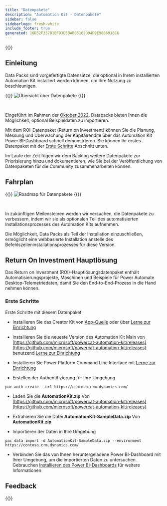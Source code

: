 ```yaml
---
title: "Datenpakete"
description: "Automation Kit - Datenpakete"
sidebar: false
sidebarlogo: fresh-white
include_footer: true
generated: 16D52F35701BF93D5BAB05162D94D9E9866918C6
---
```


{{<toc>}}

## Einleitung

Data Packs sind vorgefertigte Datensätze, die optional in Ihrem installierten Automation Kit installiert werden können, um Ihre Nutzung zu beschleunigen.

{{<border>}}
![Übersicht über Datenpakete](https://powercat-automation-kit.azureedge.net/releases/november-2022/DataPacks.svg)
{{</border>}}

<br/>

Eingeführt im Rahmen der [Oktober 2022](/de/releases/november-2022), Datapacks bieten Ihnen die Möglichkeit, optional Beispieldaten zu importieren.

Mit dem ROI-Datenpaket (Return on Investment) können Sie die Planung, Messung und Überwachung der Kapitalrendite über das Automation Kit Power BI-Dashboard schnell demonstrieren. Sie können Ihr erstes Datenpaket mit der [Erste Schritte](/de#getting-started) Abschnitt unten.

Im Laufe der Zeit fügen wir dem Backlog weitere Datenpakete zur Priorisierung hinzu und dokumentieren, wie Sie bei der Veröffentlichung von Datenpaketen für die Community zusammenarbeiten können.

## Fahrplan

{{<border>}}
![Roadmap für Datenpakete](https://powercat-automation-kit.azureedge.net/releases/november-2022/DataPacks-WhatsNext.svg?v=1)
{{</border>}}

<br/>

In zukünftigen Meilensteinen werden wir versuchen, die Datenpakete zu verbessern, indem wir sie als optionalen Teil des automatisierten Installationsprozesses des Automation Kits aufnehmen.

Die Möglichkeit, Data Packs als Teil der Installation einzuschließen, ermöglicht eine webbasierte Installation anstelle des Befehlszeileninstallationsprozesses für diese Version.

## Return On Investment Hauptlösung

Das Return on Investment (ROI)-Hauptlösungsdatenpaket enthält Automatisierungsprojekte, Maschinen und Beispiele für Power Automate Desktop-Telemetriedaten, damit Sie den End-to-End-Prozess in die Hand nehmen können.

### Erste Schritte

Erste Schritte mit diesem Datenpaket

- Installieren Sie das Creator Kit von [App-Quelle](https://appsource.microsoft.com/product/dynamics-365/microsoftpowercatarch.creatorkit1) oder über [Lerne zur Einrichtung](https://learn.microsoft.com/power-platform/guidance/creator-kit/setup)

- Installieren Sie die neueste Version des Automation Kit Main von [https://github.com/microsoft/powercat-automation-kit/releases](https://github.com/microsoft/powercat-automation-kit/releases) benutzend [Lerne zur Einrichtung](https://learn.microsoft.com/power-automate/guidance/automation-kit/setup/main)

- Installieren Sie Power Platform Command Line Interface mit [Lerne zur Einrichtung](https://learn.microsoft.com/power-platform/developer/cli/introduction)

- Erstellen der Authentifizierung für Ihre Umgebung

```pwsh
pac auth create --url https://contoso.crm.dynamics.com/
```

- Laden Sie die **AutomationKit.zip** Von [https://github.com/microsoft/powercat-automation-kit/releases](https://github.com/microsoft/powercat-automation-kit/releases)

- Extrahieren Sie die Datei **AutomationKit-SampleData.zip** Von **AutomationKit.zip**

- Importieren der Daten in Ihre Umgebung

```pwsh
pac data import -d AutomationKit-SampleData.zip --environment https://contoso.crm.dynamics.com/ 
```

- Verbinden Sie das von Ihnen heruntergeladene Power BI-Dashboard mit Ihrer Umgebung, um die importierten Daten zu untersuchen. Gebrauchen [Installieren des Power BI-Dashboards](/de/get-started/install-powerbi-dashboard) für weitere Informationen

## Feedback

{{<questions name="/content/de/features/datapacks.json" completed="Vielen Dank für Ihr Feedback" showNavigationButtons="false" locale="de">}}
